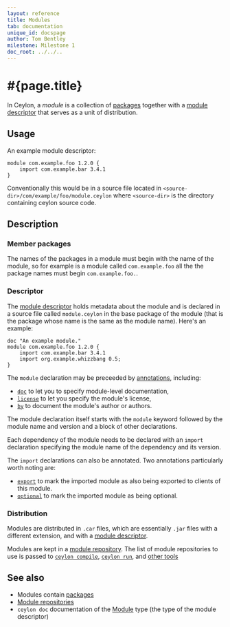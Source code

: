 ```yaml
---
layout: reference
title: Modules
tab: documentation
unique_id: docspage
author: Tom Bentley
milestone: Milestone 1
doc_root: ../../..
---
```


# #{page.title}

In Ceylon, a *module* is a collection of [packages](../package) together with a 
[module descriptor](#descriptor) that serves as a unit of distribution.

## Usage 

An example module descriptor:

<!-- check:none -->
<!-- try: -->
    module com.example.foo 1.2.0 {
        import com.example.bar 3.4.1
    }
    
Conventionally this would be in a source file located in
`<source-dir>/com/example/foo/module.ceylon` where `<source-dir>` is the
directory containing ceylon source code.

## Description

### Member packages

The names of the packages in a module must begin with the name of the module,
so for example is a module called `com.example.foo` all the the package names
must begin `com.example.foo.`.

### Descriptor

The 
[module descriptor](#{site.urls.apidoc_current}/ceylon/language/descriptor/class_Module.html) 
holds metadata about the module and is declared in a source file called
`module.ceylon` in the base package of the module (that is the package whose 
name is the same as the module name). Here's an example:

<!-- check:none -->
<!-- try: -->
    doc "An example module."
    module com.example.foo 1.2.0 {
        import com.example.bar 3.4.1
        import org.example.whizzbang 0.5;
    }

The `module` declaration may be preceeded by [annotations](../annotation), including:

* [`doc`](#{site.urls.apidoc_current}/ceylon/language/#doc) 
  to let you to specify module-level documentation,
* [`license`](#{site.urls.apidoc_current}/ceylon/language/#license) 
  to let you specify the module's license,
* [`by`](#{site.urls.apidoc_current}/ceylon/language/#by) 
  to document the module's author or authors. 

The module declaration itself starts with the `module` keyword followed by the 
module name and version and a block of other declarations.

Each dependency of the module needs to be declared with an `import` declaration
specifying the module name of the dependency and its version. 

The `import` declarations can also be annotated. Two annotations particularly 
worth noting are:

* [`export`](#{site.urls.apidoc_current}/ceylon/language/#export) to mark the 
  imported module as also being exported to clients of this module.
* [`optional`](#{site.urls.apidoc_current}/ceylon/language/#optional) to mark
  the imported module as being optional.

### Distribution

Modules are distributed in `.car` files, which are essentially `.jar` files 
with a different extension, and with a [module descriptor](#descriptor).

Modules are kept in a [module repository](../../repository). The list of module 
repositories to use is passed to 
[`ceylon compile`](#{page.doc_root}/reference/tool/ceylon/subcommands/ceylon-compile.html), 
[`ceylon run`](#{page.doc_root}/reference/tool/ceylon/subcommands/ceylon-run.html), and 
[other tools](#{page.doc_root}/reference/#tools)

## See also

* Modules contain [packages](../package)
* [Module repositories](../../repository)
* `ceylon doc` documentation of the 
  [Module](#{site.urls.apidoc_current}/ceylon/language/descriptor/class_Module.html) 
  type (the type of the module descriptor)
